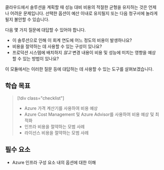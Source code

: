 클라우드에서 솔루션을 계획할 때 성능 대비 비용의 적절한 균형을 유지하는 것은 언제나 어려운 문제입니다. 선택한 옵션이 예산 이내로 유지될지 또는 다음 청구서에 놀라게 될지 불안할 수 있습니다.

다음 몇 가지 질문에 대답할 수 있어야 합니다.

- 이 솔루션으로 인해 이 회계 연도에 어느 정도의 비용이 발생하나요? 
- 비용을 절약하는 데 사용할 수 있는 구성이 있나요? 
- 프로덕션 시스템에 배치하지 _않고_ 변경 내용이 비용 및 성능에 미치는 영향을 예상할 수 있는 방법이 있나요?

이 모듈에서는 이러한 질문 등에 대답하는 데 사용할 수 있는 도구를 살펴보겠습니다.

## <a name="learning-objectives"></a>학습 목표
> [!div class="checklist"]
> * Azure 가격 계산기를 사용하여 비용 예상
> * Azure Cost Management 및 Azure Advisor를 사용하여 비용 예상 및 최적화
> * 인프라 비용을 절약하는 모범 사례
> * 라이선스 비용을 절약하는 모범 사례

## <a name="prerequisite"></a>필수 요소 
- Azure 인프라 구성 요소 내의 옵션에 대한 이해 
